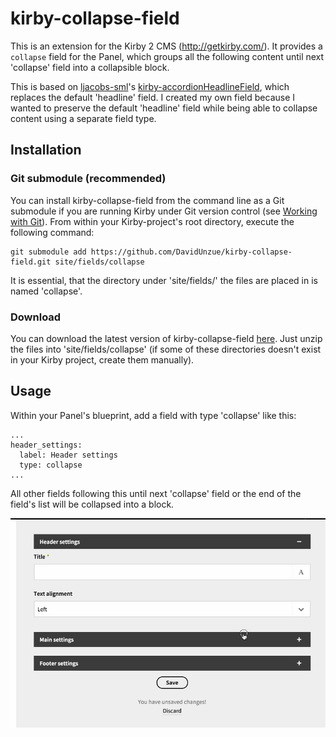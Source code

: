 # kirby-collapse-field
This is an extension for the Kirby 2 CMS (http://getkirby.com/). It provides a `collapse` field for the Panel, which groups all the following content until next 'collapse' field into a collapsible block.

This is based on [ljacobs-sml](https://github.com/ljacobs-sml)'s [kirby-accordionHeadlineField](https://github.com/ljacobs-sml/kirby-accordionHeadlineField), which replaces the default 'headline' field. I created my own field because I wanted to preserve the default 'headline' field while being able to collapse content using a separate field type.

## Installation

### Git submodule (recommended)
You can install kirby-collapse-field from the command line as a Git submodule if you are running Kirby under Git version control (see [Working with Git](http://getkirby.com/blog/working-with-git)).
From within your Kirby-project's root directory, execute the following command:
```
git submodule add https://github.com/DavidUnzue/kirby-collapse-field.git site/fields/collapse
```
It is essential, that the directory under 'site/fields/' the files are placed in is named 'collapse'.

### Download
You can download the latest version of kirby-collapse-field [here](https://github.com/DavidUnzue/kirby-collapse-field/archive/master.zip). Just unzip the files into 'site/fields/collapse' (if some of these directories doesn't exist in your Kirby project, create them manually).

## Usage
Within your Panel's blueprint, add a field with type 'collapse' like this:
```
...
header_settings:
  label: Header settings
  type: collapse
...
```
All other fields following this until next 'collapse' field or the end of the field's list will be collapsed into a block.

![Collapse field](screenshot.gif)
